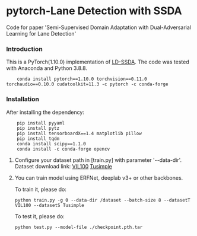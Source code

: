 # pytorch-Lane Detection with SSDA

Code for paper 'Semi-Supervised Domain Adaptation with Dual-Adversarial Learning for Lane Detection'

### Introduction
This is a PyTorch(1.10.0) implementation of [LD-SSDA](https://github.com/shenhuqiji/LD-SSDA). 
The code was tested with Anaconda and Python 3.8.8.
```Shell
    conda install pytorch==1.10.0 torchvision==0.11.0 torchaudio==0.10.0 cudatoolkit=11.3 -c pytorch -c conda-forge
```

### Installation

After installing the dependency:    
``` Shell
    pip install pyyaml
    pip install pytz
    pip install tensorboardX==1.4 matplotlib pillow 
    pip install tqdm
    conda install scipy==1.1.0
    conda install -c conda-forge opencv
```


1. Configure your dataset path in [train.py] with parameter '--data-dir'.
    Dataset download link: 
        [VIL100](https://drive.google.com/drive/folders/178_SSeQ4M1hI3BrTonhiTrpOWTEAenLE)
        [Tusimple](https://github.com/TuSimple/tusimple-benchmark/)
        

2. You can train model using ERFNet, deeplab v3+ or other backbones.

    To train it, please do:
    ```Shell
    python train.py -g 0 --data-dir /dataset --batch-size 8 --datasetT VIL100 --datasetS Tusimple
    ```
    To test it, please do:
    ```Shell
    python test.py --model-file ./checkpoint.pth.tar
    ```


